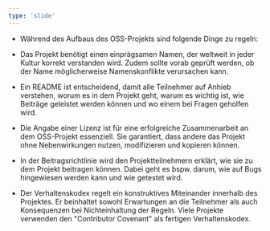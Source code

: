 ```yaml
---
type: 'slide'
---
```

- Während des Aufbaus des OSS-Projekts sind folgende Dinge zu regeln: 

- Das Projekt benötigt einen einprägsamen Namen, der weltweit in jeder Kultur korrekt verstanden wird. Zudem sollte vorab geprüft werden, ob der Name möglicherweise Namenskonflikte verursachen kann.

- Ein README ist entscheidend, damit alle Teilnehmer auf Anhieb verstehen, worum es in dem Projekt geht, warum es wichtig ist, wie Beiträge geleistet werden können und wo einem bei Fragen geholfen wird.

- Die Angabe einer Lizenz ist für eine erfolgreiche Zusammenarbeit an dem OSS-Projekt essenziell. Sie garantiert, dass andere das Projekt ohne Nebenwirkungen nutzen, modifizieren und kopieren können.

- In der Beitragsrichtlinie wird den Projektteilnehmern erklärt, wie sie zu dem Projekt beitragen können. Dabei geht es bspw. darum, wie auf Bugs hingewiesen werden kann und wie getestet wird.

- Der Verhaltenskodex regelt ein konstruktives Miteinander innerhalb des Projektes. Er beinhaltet sowohl Erwartungen an die Teilnehmer als auch Konsequenzen bei Nichteinhaltung der Regeln. Viele Projekte verwenden den "Contributor Covenant" als fertigen Verhaltenskodex. 